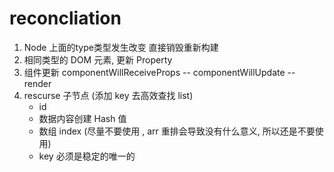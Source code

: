 # reconcliation

1. Node 上面的type类型发生改变 直接销毁重新构建
2. 相同类型的 DOM 元素, 更新 Property
3. 组件更新 componentWillReceiveProps -- componentWillUpdate -- render
4. rescurse 子节点 (添加 key 去高效查找 list)
    - id
    - 数据内容创建 Hash 值
    - 数组 index (尽量不要使用 , arr 重排会导致没有什么意义, 所以还是不要使用)
    - key 必须是稳定的唯一的